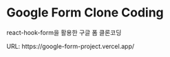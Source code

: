 # Google Form Clone Coding
<p>react-hook-form을 활용한 구글 폼 클론코딩</p>
URL: https://google-form-project.vercel.app/
